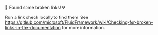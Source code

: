 🔗 Found some broken links! 💔

Run a link check locally to find them. See
<https://github.com/microsoft/FluidFramework/wiki/Checking-for-broken-links-in-the-documentation> for more information.
